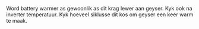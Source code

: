 Word battery warmer as gewoonlik as dit krag lewer aan geyser.
Kyk ook na inverter temperatuur.
Kyk hoeveel siklusse dit kos om geyser een keer warm te maak.
